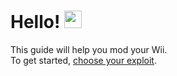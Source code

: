 # Hello! <img src="https://user-images.githubusercontent.com/1303154/88677602-1635ba80-d120-11ea-84d8-d263ba5fc3c0.gif" width="28px" alt="wave">

This guide will help you mod your Wii.\
To get started, [choose your exploit](/chooseyourexploit).